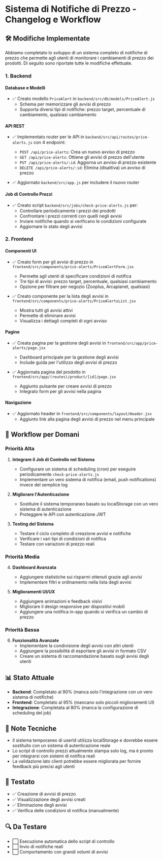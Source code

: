 # Sistema di Notifiche di Prezzo - Changelog e Workflow

## 🛠 Modifiche Implementate

Abbiamo completato lo sviluppo di un sistema completo di notifiche di prezzo che permette agli utenti di monitorare i cambiamenti di prezzo dei prodotti. Di seguito sono riportate tutte le modifiche effettuate.

### 1. Backend

#### Database e Modelli

- ✅ Creato modello `PriceAlert` in `backend/src/db/models/PriceAlert.js`
  - Schema per memorizzare gli avvisi di prezzo
  - Supporta diversi tipi di notifiche: prezzo target, percentuale di cambiamento, qualsiasi cambiamento

#### API REST

- ✅ Implementato router per le API in `backend/src/api/routes/price-alerts.js` con 4 endpoint:
  - `POST /api/price-alerts`: Crea un nuovo avviso di prezzo
  - `GET /api/price-alerts`: Ottiene gli avvisi di prezzo dell'utente
  - `PUT /api/price-alerts/:id`: Aggiorna un avviso di prezzo esistente
  - `DELETE /api/price-alerts/:id`: Elimina (disattiva) un avviso di prezzo

- ✅ Aggiornato `backend/src/app.js` per includere il nuovo router

#### Job di Controllo Prezzi

- ✅ Creato script `backend/src/jobs/check-price-alerts.js` per:
  - Controllare periodicamente i prezzi dei prodotti
  - Confrontare i prezzi correnti con quelli negli avvisi
  - Inviare notifiche quando si verificano le condizioni configurate
  - Aggiornare lo stato degli avvisi

### 2. Frontend

#### Componenti UI

- ✅ Creato form per gli avvisi di prezzo in `frontend/src/components/price-alerts/PriceAlertForm.jsx`
  - Permette agli utenti di specificare condizioni di notifica
  - Tre tipi di avvisi: prezzo target, percentuale, qualsiasi cambiamento
  - Opzione per filtrare per negozio (Zooplus, Arcaplanet, qualsiasi)

- ✅ Creato componente per la lista degli avvisi in `frontend/src/components/price-alerts/PriceAlertsList.jsx`
  - Mostra tutti gli avvisi attivi
  - Permette di eliminare avvisi
  - Visualizza i dettagli completi di ogni avviso

#### Pagine

- ✅ Creata pagina per la gestione degli avvisi in `frontend/src/app/price-alerts/page.jsx`
  - Dashboard principale per la gestione degli avvisi
  - Include guida per l'utilizzo degli avvisi di prezzo

- ✅ Aggiornata pagina del prodotto in `frontend/src/app/(routes)/product/[id]/page.jsx`
  - Aggiunto pulsante per creare avvisi di prezzo
  - Integrato form per gli avvisi nella pagina

#### Navigazione

- ✅ Aggiornato header in `frontend/src/components/layout/Header.jsx`
  - Aggiunto link alla pagina degli avvisi di prezzo nel menu principale

## 🚀 Workflow per Domani

### Priorità Alta

1. **Integrare il Job di Controllo nel Sistema**
   - Configurare un sistema di scheduling (cron) per eseguire periodicamente `check-price-alerts.js`
   - Implementare un vero sistema di notifica (email, push notifications) invece del semplice log

2. **Migliorare l'Autenticazione**
   - Sostituire il sistema temporaneo basato su localStorage con un vero sistema di autenticazione
   - Proteggere le API con autenticazione JWT

3. **Testing del Sistema**
   - Testare il ciclo completo di creazione avvisi e notifiche
   - Verificare i vari tipi di condizioni di notifica
   - Testare con variazioni di prezzo reali

### Priorità Media

4. **Dashboard Avanzata**
   - Aggiungere statistiche sui risparmi ottenuti grazie agli avvisi
   - Implementare filtri e ordinamento nella lista degli avvisi

5. **Miglioramenti UI/UX**
   - Aggiungere animazioni e feedback visivi
   - Migliorare il design responsive per dispositivi mobili
   - Aggiungere una notifica in-app quando si verifica un cambio di prezzo

### Priorità Bassa

6. **Funzionalità Avanzate**
   - Implementare la condivisione degli avvisi con altri utenti
   - Aggiungere la possibilità di esportare gli avvisi in formato CSV
   - Creare un sistema di raccomandazione basato sugli avvisi degli utenti

## 📊 Stato Attuale

- **Backend**: Completato al 90% (manca solo l'integrazione con un vero sistema di notifiche)
- **Frontend**: Completato al 95% (mancano solo piccoli miglioramenti UI)
- **Integrazione**: Completata al 80% (manca la configurazione di scheduling del job)

## 📝 Note Tecniche

- Il sistema temporaneo di userId utilizza localStorage e dovrebbe essere sostituito con un sistema di autenticazione reale
- Lo script di controllo prezzi attualmente stampa solo log, ma è pronto per integrarsi con sistemi di notifica reali
- La validazione lato client potrebbe essere migliorata per fornire feedback più precisi agli utenti

## 🧪 Testato

- ✅ Creazione di avvisi di prezzo
- ✅ Visualizzazione degli avvisi creati
- ✅ Eliminazione degli avvisi
- ✅ Verifica delle condizioni di notifica (manualmente)

## 🔍 Da Testare

- ⬜ Esecuzione automatica dello script di controllo
- ⬜ Invio di notifiche reali
- ⬜ Comportamento con grandi volumi di avvisi 